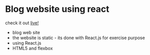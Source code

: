 # Blog website using react

check it out [live!](https://birukyemane.github.io/blog-react/)


 * blog web site
 * the website is static - its done with React.js for exercise purpose
 * using React.js
 * HTML5 and flexbox  
